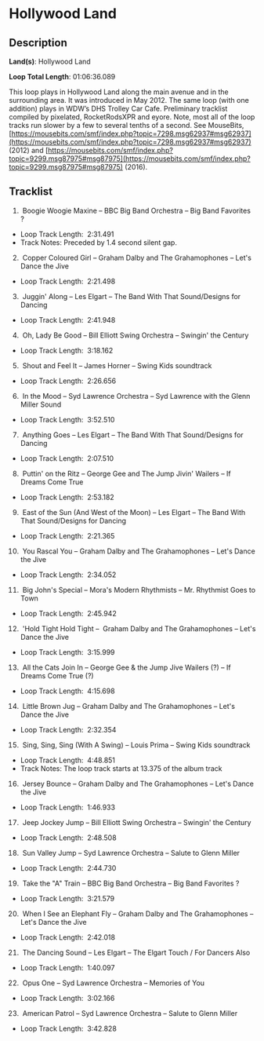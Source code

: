 # Hollywood Land

## Description

**Land(s)**: Hollywood Land

**Loop Total Length**: 01:06:36.089

This loop plays in Hollywood Land along the main avenue and in the surrounding area. It was introduced in May 2012. The same loop (with one addition) plays in WDW’s DHS Trolley Car Cafe. Preliminary tracklist compiled by pixelated, RocketRodsXPR and eyore. Note, most all of the loop tracks run slower by a few to several tenths of a second. See MouseBits, [https://mousebits.com/smf/index.php?topic=7298.msg62937#msg62937](https://mousebits.com/smf/index.php?topic=7298.msg62937#msg62937) (2012) and [https://mousebits.com/smf/index.php?topic=9299.msg87975#msg87975](https://mousebits.com/smf/index.php?topic=9299.msg87975#msg87975) (2016).

## Tracklist

1.  Boogie Woogie Maxine – BBC Big Band Orchestra – Big Band Favorites ? 
- Loop Track Length:  2:31.491
- Track Notes: Preceded by 1.4 second silent gap.

2.  Copper Coloured Girl – Graham Dalby and The Grahamophones – Let's Dance the Jive 
- Loop Track Length:  2:21.498

3.  Juggin' Along – Les Elgart – The Band With That Sound/Designs for Dancing 
- Loop Track Length:  2:41.948

4.  Oh, Lady Be Good – Bill Elliott Swing Orchestra – Swingin' the Century 
- Loop Track Length:  3:18.162

5.  Shout and Feel It – James Horner – Swing Kids soundtrack 
- Loop Track Length:  2:26.656

6.  In the Mood – Syd Lawrence Orchestra – Syd Lawrence with the Glenn Miller Sound
- Loop Track Length:  3:52.510

7.  Anything Goes – Les Elgart – The Band With That Sound/Designs for Dancing 
- Loop Track Length:  2:07.510

8.  Puttin' on the Ritz – George Gee and The Jump Jivin' Wailers – If Dreams Come True 
- Loop Track Length:  2:53.182

9.  East of the Sun (And West of the Moon) – Les Elgart – The Band With That Sound/Designs for Dancing 
- Loop Track Length:  2:21.365

10.  You Rascal You – Graham Dalby and The Grahamophones – Let's Dance the Jive 
- Loop Track Length:  2:34.052

11.  Big John's Special – Mora's Modern Rhythmists – Mr. Rhythmist Goes to Town 
- Loop Track Length:  2:45.942

12.  'Hold Tight Hold Tight –  Graham Dalby and The Grahamophones – Let's Dance the Jive 
- Loop Track Length:  3:15.999

13.  All the Cats Join In – George Gee & the Jump Jive Wailers (?) – If Dreams Come True (?)
- Loop Track Length:  4:15.698

14.  Little Brown Jug – Graham Dalby and The Grahamophones – Let's Dance the Jive 
- Loop Track Length:  2:32.354

15.  Sing, Sing, Sing (With A Swing) – Louis Prima – Swing Kids soundtrack
- Loop Track Length:  4:48.851
- Track Notes: The loop track starts at 13.375 of the album track

16.  Jersey Bounce – Graham Dalby and The Grahamophones – Let's Dance the Jive 
- Loop Track Length:  1:46.933

17.  Jeep Jockey Jump – Bill Elliott Swing Orchestra – Swingin' the Century 
- Loop Track Length:  2:48.508

18.  Sun Valley Jump – Syd Lawrence Orchestra – Salute to Glenn Miller 
- Loop Track Length:  2:44.730

19.  Take the "A" Train – BBC Big Band Orchestra – Big Band Favorites ? 
- Loop Track Length:  3:21.579

20.  When I See an Elephant Fly – Graham Dalby and The Grahamophones – Let's Dance the Jive 
- Loop Track Length:  2:42.018

21.  The Dancing Sound – Les Elgart – The Elgart Touch / For Dancers Also
- Loop Track Length:  1:40.097

22.  Opus One – Syd Lawrence Orchestra – Memories of You 
- Loop Track Length:  3:02.166

23.  American Patrol – Syd Lawrence Orchestra – Salute to Glenn Miller 
- Loop Track Length:  3:42.828
